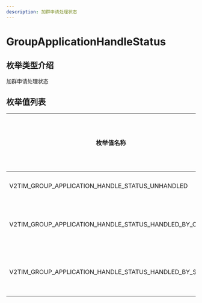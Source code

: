 ```yaml
---
description: 加群申请处理状态
---
```


# GroupApplicationHandleStatus

## 枚举类型介绍

加群申请处理状态

## 枚举值列表

| 枚举值名称                                                         | 枚举类型描述 | 枚举值 |
| ------------------------------------------------------------- | ------ | --- |
| V2TIM\_GROUP\_APPLICATION\_HANDLE\_STATUS\_UNHANDLED          | 未处理    | 0   |
| V2TIM\_GROUP\_APPLICATION\_HANDLE\_STATUS\_HANDLED\_BY\_OTHER | 被他人处理  | 1   |
| V2TIM\_GROUP\_APPLICATION\_HANDLE\_STATUS\_HANDLED\_BY\_SELF  | 被自己处理  | 2   |
